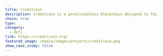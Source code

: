 ```yaml
---
title: Creditcoin
description: Creditcoin is a permissionless blockchain designed to facilitate a borderless credit investment network.
chain: true
type:
category:
  - defi
link: https://creditcoin.org/
featured_image: /media/images/projects/creditcoin.png
show_case_study: false
---
```

